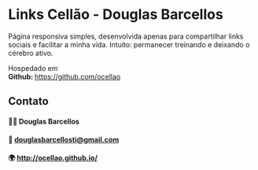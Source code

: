 # Links Cellão - Douglas Barcellos
Página responsiva simples, desenvolvida apenas para compartilhar links sociais e facilitar a minha vida.
Intuito: permanecer treinando e deixando o cérebro ativo.


Hospedado em<br>
<b>Github: </b> https://github.com/ocellao
<br>

## Contato
#### 👨‍💻 Douglas Barcellos<br>
#### 📝 douglasbarcellosti@gmail.com<br>
#### 🌍 http://ocellao.github.io/

